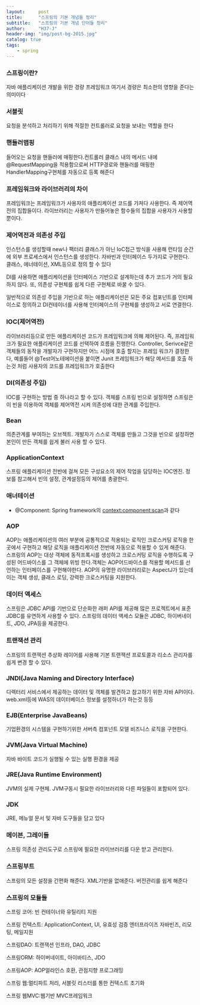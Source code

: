 ```yaml
---
layout:     post
title:      "스프링의 기본 개념들 정리"
subtitle:   "스프링의 기본 개념 단어들 정리"
author:     "H37-J"
header-img: "img/post-bg-2015.jpg"
catalog: true
tags:
    - spring
---
```


### 스프링이란?

자바 애플리케이션 개발을 위한 경량 프레임워크 여기서 경량은 최소한의 영향을 준다는 의미이다

### 서블릿

요청을 분석하고 처리하기 위해 적절한 컨트롤러로 요청을 보내는 역할을 한다

### 핸들러맵핑

들어오는 요청을 핸들러에 매핑한다.컨트롤러 클래스 내의 메서드 내에 @RequestMapping을 적용함으로써 HTTP경로와 핸들러를 매핑한 HandlerMapping구현체를 자동으로 등록 해준다

### 프레임워크와 라이브러리의 차이

프레임워크는 프레임워크가 사용자의 애플리케이션 코드를 가져다 사용한다. 즉 제어역전의 집합들이다.
라이브러리는 사용자가 만들어놓은 함수들의 집합을 사용자가 사용할 뿐이다.

### 제어역전과 의존성 주입

인스턴스를 생성할때 new나 팩터리 클래스가 아닌 IoC접근 방식을 사용해 런타임 순간에 외부 프로세스에서 인스턴스를 생성한다. 자바빈과 인터페이스 두가지로 구현한다. 클래스, 에너테이션, XML등으로 정의 할 수 있다

DI를 사용하면 애플리케이션을 인터페이스 기반으로 설계하는데 추가 코드가 거의 필요하지 않다. 또, 의존성 구현체를 쉽게 다른 구현체로 바꿀 수 있다.

일반적으로 의존성 주입을 기반으로 하는 애플리케이션은 모든 주요 컴포넌트를 인터페이스로 정의하고 DI컨테이너를 사용해 인터페이스의 구현체를 생성하고 서로 연결한다.

### IOC(제어역전)

라이브러리등으로 만든 애플리케이션 코드가 프레임워크에 의해 제어된다. 즉, 프레임워크가 필요한 애플리케이션 코드를 선택하여 흐름을 진행한다. Controller, Serivce같은 객체들의 동작을 개발자가 구현하지만 어느 시점에 호출 할지는 프레임 워크가 결정한다, 예를들어 @Test어노테에이션을 붙이면 Junit 프레임워크가 해당 메서드를 호출 하는것 처럼 사용자의 코드를 프레임워크가 호출한다

### DI(의존성 주입)

IOC를 구현하는 방법 중 하나라고 할 수 있다. 객체를 스프링 빈으로 설정하면 스프링은 이 빈을 이용하여
객체를 제어역전 시켜 의존성에 대한 관계를 주입한다.

### Bean

의존관계를 부여하는 오브젝트. 개발자가 스스로 객체를 만들고 그것을 빈으로 설정하면 본인이 만든 객체를 쉽게 불러 사용 할 수 있다.

### ApplicationContext

스프링 애플리케이션 전반에 걸쳐 모든 구성요소의 제어 작업을 담당하는 IOC엔진. 정보를 참고해서 빈의 설정, 관계설정등의 제어를 총괄한다.

### 애너테이션

* @Component: Spring framework의 <context:component:scan>과 같다

### AOP

AOP는 애플리케이션의 여러 부분에 공통적으로 적용되는 로직인 크로스커팅 로직을 한곳에서 구현하고 해당 로직을 애플리케이션 전반에 자동으로 적용할 수 있게 해준다.  
스프링의 AOP는 대상 객체에 동적프록시를 생성하고 크로스커팅 로직을 수행하도록 구성된 어드바이스를 그 객체에 위빙 한다.객체는 AOP어드바이스를 적용할 메서드를 선언하는 인터페이스를 구현해야한다.
AOP의 유명한 라이브러리로는 AspectJ가 있는데 이는 객체 생성, 클래스 로딩, 강력한 크로스커팅을 지원한다.

### 데이터 액세스

스프링은 JDBC API를 기반으로 단순화한 래퍼 API를 제공해 많은 프로젝트에서 표준 JDBC를 유연하게 사용할 수 있다. 스프링의 데이터 액세스 모듈은 JDBC, 하이버네이트, JDO, JPA등을 제공한다.

### 트랜잭션 관리

스프링의 트랜잭션 추상화 레이어를 사용해 기본 트랜잭션 프로토콜과 리소스 관리자를 쉽게 변경 할 수 있다.

### JNDI(Java Naming and Directory Interface)

디렉터리 서비스에서 제공하는 데이터 및 객체를 발견하고 참고하기 위한 자바 API이다. web.xml등에 WAS의 데이터베이스 정보를 설정하너가 하는것 등등

### EJB(Enterprise JavaBeans)

기업환경의 시스템을 구현하기위한 서버측 컴포넌트 모델
비즈니스 로직을 구현한다.

### JVM(Java Virtual Machine)

자바 바이트 코드가 실행될 수 있는 실행 환경을 제공

### JRE(Java Runtime Environment)

JVM의 실제 구현체. JVM구동시 필요한 라이브러리와 다른 파일들이 포함되어 있다.

### JDK

JRE, 메뉴얼 문서 및 자바 도구들을 담고 있다

### 메이븐, 그레이들

스프링 의존성 관리도구로 스프링에 필요한 라이브러리를 다운 받고 관리한다.

### 스프링부트

스프링의 모든 설정을 간편화 해준다. XML기반을 없애준다. 버전관리를 쉽게 해준다

### 스프링의 모듈들

스프링 코어: 빈 컨테이너와 유틸리티 지원

스프링 컨텍스트: ApplicationContext, UI, 유효성 검증
엔터프라이즈 자바빈즈, 리모팅, 메일지원

스프링DAO: 트랜잭션 인프라, DAO, JDBC

스프링ORM: 하이버네이트, 아이바티스, JDO

스프링AOP: AOP얼라인스 호환, 관점지향 프로그래밍

스프링 웹:멀티파트 처리, 서블릿 리스터를 통한 컨텍스트 초기화

스프링 웹MVC:웹기반 MVC프레임워크